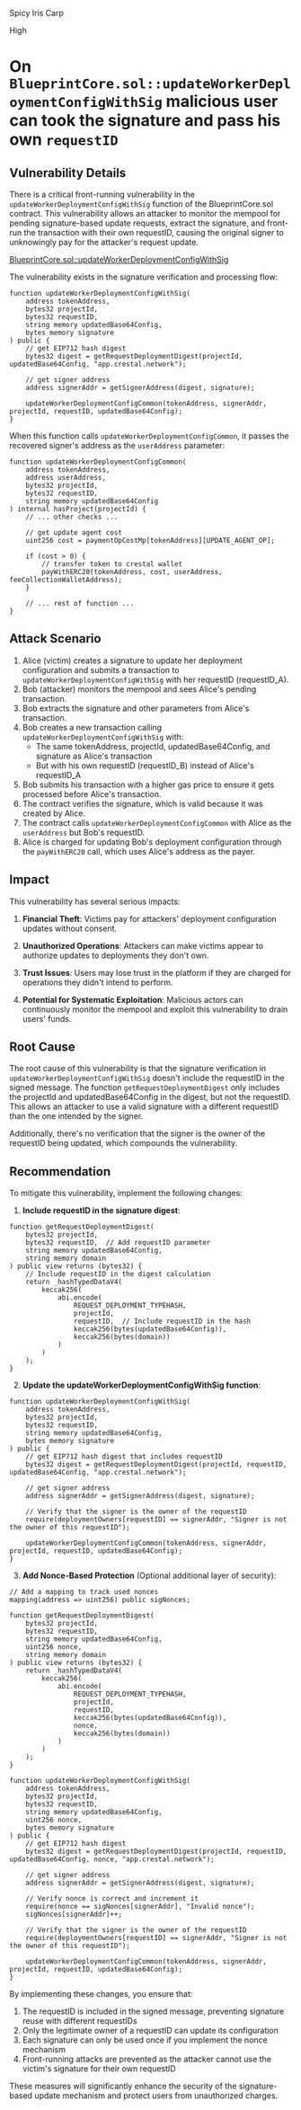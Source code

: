 Spicy Iris Carp

High

# On `BlueprintCore.sol::updateWorkerDeploymentConfigWithSig` malicious user can took the signature and pass his own `requestID`

## Vulnerability Details

There is a critical front-running vulnerability in the `updateWorkerDeploymentConfigWithSig` function of the BlueprintCore.sol contract. This vulnerability allows an attacker to monitor the mempool for pending signature-based update requests, extract the signature, and front-run the transaction with their own requestID, causing the original signer to unknowingly pay for the attacker's request update.

[BlueprintCore.sol::updateWorkerDeploymentConfigWithSig](https://github.com/sherlock-audit/2025-03-crestal-network/blob/main/crestal-omni-contracts/src/BlueprintCore.sol#L672)

The vulnerability exists in the signature verification and processing flow:

```solidity
function updateWorkerDeploymentConfigWithSig(
    address tokenAddress,
    bytes32 projectId,
    bytes32 requestID,
    string memory updatedBase64Config,
    bytes memory signature
) public {
    // get EIP712 hash digest
    bytes32 digest = getRequestDeploymentDigest(projectId, updatedBase64Config, "app.crestal.network");

    // get signer address
    address signerAddr = getSignerAddress(digest, signature);

    updateWorkerDeploymentConfigCommon(tokenAddress, signerAddr, projectId, requestID, updatedBase64Config);
}
```

When this function calls `updateWorkerDeploymentConfigCommon`, it passes the recovered signer's address as the `userAddress` parameter:

```solidity
function updateWorkerDeploymentConfigCommon(
    address tokenAddress,
    address userAddress,
    bytes32 projectId,
    bytes32 requestID,
    string memory updatedBase64Config
) internal hasProject(projectId) {
    // ... other checks ...
    
    // get update agent cost
    uint256 cost = paymentOpCostMp[tokenAddress][UPDATE_AGENT_OP];

    if (cost > 0) {
        // transfer token to crestal wallet
        payWithERC20(tokenAddress, cost, userAddress, feeCollectionWalletAddress);
    }
    
    // ... rest of function ...
}
```

## Attack Scenario

1. Alice (victim) creates a signature to update her deployment configuration and submits a transaction to `updateWorkerDeploymentConfigWithSig` with her requestID (requestID_A).
2. Bob (attacker) monitors the mempool and sees Alice's pending transaction.
3. Bob extracts the signature and other parameters from Alice's transaction.
4. Bob creates a new transaction calling `updateWorkerDeploymentConfigWithSig` with:
   - The same tokenAddress, projectId, updatedBase64Config, and signature as Alice's transaction
   - But with his own requestID (requestID_B) instead of Alice's requestID_A
5. Bob submits his transaction with a higher gas price to ensure it gets processed before Alice's transaction.
6. The contract verifies the signature, which is valid because it was created by Alice.
7. The contract calls `updateWorkerDeploymentConfigCommon` with Alice as the `userAddress` but Bob's requestID.
8. Alice is charged for updating Bob's deployment configuration through the `payWithERC20` call, which uses Alice's address as the payer.

## Impact

This vulnerability has several serious impacts:

1. **Financial Theft**: Victims pay for attackers' deployment configuration updates without consent.

2. **Unauthorized Operations**: Attackers can make victims appear to authorize updates to deployments they don't own.

3. **Trust Issues**: Users may lose trust in the platform if they are charged for operations they didn't intend to perform.

4. **Potential for Systematic Exploitation**: Malicious actors can continuously monitor the mempool and exploit this vulnerability to drain users' funds.

## Root Cause

The root cause of this vulnerability is that the signature verification in `updateWorkerDeploymentConfigWithSig` doesn't include the requestID in the signed message. The function `getRequestDeploymentDigest` only includes the projectId and updatedBase64Config in the digest, but not the requestID. This allows an attacker to use a valid signature with a different requestID than the one intended by the signer.

Additionally, there's no verification that the signer is the owner of the requestID being updated, which compounds the vulnerability.

## Recommendation

To mitigate this vulnerability, implement the following changes:

1. **Include requestID in the signature digest**:

```solidity
function getRequestDeploymentDigest(
    bytes32 projectId,
    bytes32 requestID,  // Add requestID parameter
    string memory updatedBase64Config,
    string memory domain
) public view returns (bytes32) {
    // Include requestID in the digest calculation
    return _hashTypedDataV4(
        keccak256(
            abi.encode(
                REQUEST_DEPLOYMENT_TYPEHASH,
                projectId,
                requestID,  // Include requestID in the hash
                keccak256(bytes(updatedBase64Config)),
                keccak256(bytes(domain))
            )
        )
    );
}
```

2. **Update the updateWorkerDeploymentConfigWithSig function**:

```solidity
function updateWorkerDeploymentConfigWithSig(
    address tokenAddress,
    bytes32 projectId,
    bytes32 requestID,
    string memory updatedBase64Config,
    bytes memory signature
) public {
    // get EIP712 hash digest that includes requestID
    bytes32 digest = getRequestDeploymentDigest(projectId, requestID, updatedBase64Config, "app.crestal.network");

    // get signer address
    address signerAddr = getSignerAddress(digest, signature);
    
    // Verify that the signer is the owner of the requestID
    require(deploymentOwners[requestID] == signerAddr, "Signer is not the owner of this requestID");

    updateWorkerDeploymentConfigCommon(tokenAddress, signerAddr, projectId, requestID, updatedBase64Config);
}
```

3. **Add Nonce-Based Protection** (Optional additional layer of security):

```solidity
// Add a mapping to track used nonces
mapping(address => uint256) public sigNonces;

function getRequestDeploymentDigest(
    bytes32 projectId,
    bytes32 requestID,
    string memory updatedBase64Config,
    uint256 nonce,
    string memory domain
) public view returns (bytes32) {
    return _hashTypedDataV4(
        keccak256(
            abi.encode(
                REQUEST_DEPLOYMENT_TYPEHASH,
                projectId,
                requestID,
                keccak256(bytes(updatedBase64Config)),
                nonce,
                keccak256(bytes(domain))
            )
        )
    );
}

function updateWorkerDeploymentConfigWithSig(
    address tokenAddress,
    bytes32 projectId,
    bytes32 requestID,
    string memory updatedBase64Config,
    uint256 nonce,
    bytes memory signature
) public {
    // get EIP712 hash digest
    bytes32 digest = getRequestDeploymentDigest(projectId, requestID, updatedBase64Config, nonce, "app.crestal.network");

    // get signer address
    address signerAddr = getSignerAddress(digest, signature);
    
    // Verify nonce is correct and increment it
    require(nonce == sigNonces[signerAddr], "Invalid nonce");
    sigNonces[signerAddr]++;
    
    // Verify that the signer is the owner of the requestID
    require(deploymentOwners[requestID] == signerAddr, "Signer is not the owner of this requestID");
    
    updateWorkerDeploymentConfigCommon(tokenAddress, signerAddr, projectId, requestID, updatedBase64Config);
}
```

By implementing these changes, you ensure that:
1. The requestID is included in the signed message, preventing signature reuse with different requestIDs
2. Only the legitimate owner of a requestID can update its configuration
3. Each signature can only be used once if you implement the nonce mechanism
4. Front-running attacks are prevented as the attacker cannot use the victim's signature for their own requestID

These measures will significantly enhance the security of the signature-based update mechanism and protect users from unauthorized charges.